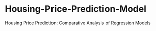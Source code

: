 # Housing-Price-Prediction-Model
Housing Price Prediction: Comparative Analysis of Regression Models
